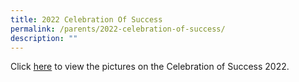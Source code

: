 ```yaml
---
title: 2022 Celebration Of Success
permalink: /parents/2022-celebration-of-success/
description: ""
---
```


Click [here](https://drive.google.com/drive/folders/1jVsyENfJ3_hZkRpZ-5WONCFXpBdHrnY_?usp=share_link) to view the pictures on the Celebration of Success 2022.

